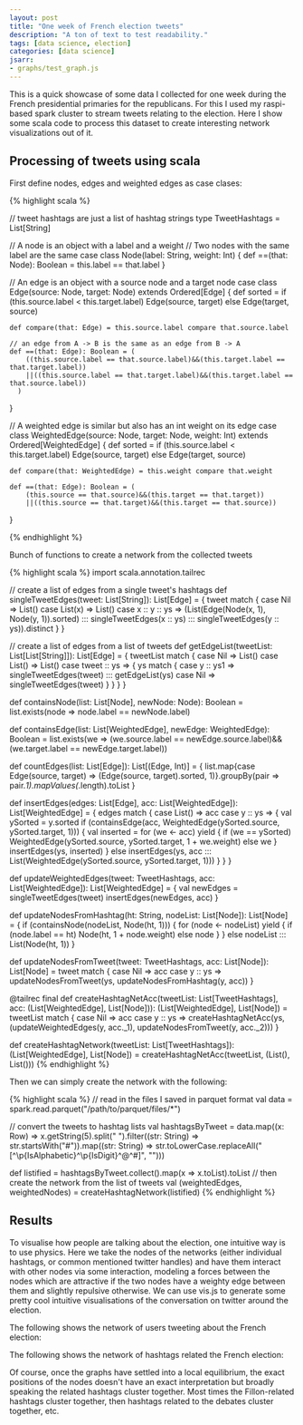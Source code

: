 ```yaml
---
layout: post
title: "One week of French election tweets"
description: "A ton of text to test readability."
tags: [data science, election]
categories: [data science]
jsarr:
- graphs/test_graph.js
---
```


This is a quick showcase of some data I collected for one week during the French presidential primaries for the republicans. For this I used my raspi-based spark cluster to stream tweets relating to the election. Here I show some scala code to process this dataset to create interesting network visualizations out of it.

<!-- more -->

## Processing of tweets using scala

First define nodes, edges and weighted edges as case clases:

{% highlight scala %}

// tweet hashtags are just a list of hashtag strings
type TweetHashtags = List[String]

// A node is an object with a label and a weight
// Two nodes with the same label are the same
case class Node(label: String, weight: Int) {
    def ==(that: Node): Boolean = this.label == that.label
}

// An edge is an object with a source node and a target node
case class Edge(source: Node, target: Node) extends Ordered[Edge] {
    def sorted = if (this.source.label < this.target.label) Edge(source, target) else Edge(target, source)

    def compare(that: Edge) = this.source.label compare that.source.label

    // an edge from A -> B is the same as an edge from B -> A 
    def ==(that: Edge): Boolean = (
        ((this.source.label == that.source.label)&&(this.target.label == that.target.label))
        ||((this.source.label == that.target.label)&&(this.target.label == that.source.label))
      )
}

// A weighted edge is similar but also has an int weight on its edge
case class WeightedEdge(source: Node, target: Node, weight: Int) extends Ordered[WeightedEdge] {
    def sorted = if (this.source.label < this.target.label) Edge(source, target) else Edge(target, source)

    def compare(that: WeightedEdge) = this.weight compare that.weight

    def ==(that: Edge): Boolean = (
        (this.source == that.source)&&(this.target == that.target))
        ||((this.source == that.target)&&(this.target == that.source))
}

{% endhighlight %}

Bunch of functions to create a network from the collected tweets

{% highlight scala %}
import scala.annotation.tailrec

// create a list of edges from a single tweet's hashtags
def singleTweetEdges(tweet: List[String]): List[Edge] = {
    tweet match {
      case Nil => List()
      case List(x) => List()
      case x :: y :: ys => (List(Edge(Node(x, 1), Node(y, 1)).sorted) ::: singleTweetEdges(x :: ys) ::: singleTweetEdges(y :: ys)).distinct
    }
  }

// create a list of edges from a list of tweets 
def getEdgeList(tweetList: List[List[String]]): List[Edge] = {
    tweetList match {
      case Nil => List()
      case List() => List()
      case tweet :: ys => {
        ys match {
          case y :: ys1 => singleTweetEdges(tweet) ::: getEdgeList(ys)
          case Nil => singleTweetEdges(tweet)
        }
      }
    }
  }
  
def containsNode(list: List[Node], newNode: Node): Boolean =
    list.exists(node => node.label == newNode.label)

def containsEdge(list: List[WeightedEdge], newEdge: WeightedEdge): Boolean =
    list.exists(we => (we.source.label == newEdge.source.label)&&(we.target.label == newEdge.target.label))

def countEdges(list: List[Edge]): List[(Edge, Int)] = {
    list.map{case Edge(source, target) => (Edge(source, target).sorted, 1)}.groupBy(pair => pair._1).mapValues(_.length).toList
    }

def insertEdges(edges: List[Edge], acc: List[WeightedEdge]): List[WeightedEdge] = {
    edges match {
      case List() => acc
      case y :: ys => {
        val ySorted = y.sorted
        if (containsEdge(acc, WeightedEdge(ySorted.source, ySorted.target, 1))) {
          val inserted = for (we <- acc) yield {
            if (we == ySorted) WeightedEdge(ySorted.source, ySorted.target, 1 + we.weight)
            else we
        }
          insertEdges(ys, inserted)
        }
        else insertEdges(ys, acc ::: List(WeightedEdge(ySorted.source, ySorted.target, 1)))
      }
    }
    }

def updateWeightedEdges(tweet: TweetHashtags, acc: List[WeightedEdge]): List[WeightedEdge] = {
    val newEdges = singleTweetEdges(tweet)
    insertEdges(newEdges, acc)
    }

def updateNodesFromHashtag(ht: String, nodeList: List[Node]): List[Node] = {
    if (containsNode(nodeList, Node(ht, 1))) {
      for (node <- nodeList) yield {
        if (node.label == ht) Node(ht, 1 + node.weight)
        else node
      }
    }
    else nodeList ::: List(Node(ht, 1))
    }

def updateNodesFromTweet(tweet: TweetHashtags, acc: List[Node]): List[Node] =
    tweet match {
      case Nil => acc
      case y :: ys => updateNodesFromTweet(ys, updateNodesFromHashtag(y, acc))
    }

@tailrec
final def createHashtagNetAcc(tweetList: List[TweetHashtags], acc: (List[WeightedEdge], List[Node])): (List[WeightedEdge], List[Node]) =
    tweetList match {
      case Nil => acc
      case y :: ys => createHashtagNetAcc(ys, (updateWeightedEdges(y, acc._1), updateNodesFromTweet(y, acc._2)))
    }

def createHashtagNetwork(tweetList: List[TweetHashtags]): (List[WeightedEdge], List[Node]) =
    createHashtagNetAcc(tweetList, (List(), List()))
{% endhighlight %}

Then we can simply create the network with the following:

{% highlight scala %}
// read in the files I saved in parquet format
val data = spark.read.parquet("/path/to/parquet/files/*")

// convert the tweets to hashtag lists
val hashtagsByTweet = data.map((x: Row) => x.getString(5).split(" ").filter((str: String) => str.startsWith("#")).map((str: String) => str.toLowerCase.replaceAll("[^\\p{IsAlphabetic}^\\p{IsDigit}^@^#]", "")))

def listified = hashtagsByTweet.collect().map(x => x.toList).toList
// then create the network from the list of tweets
val (weightedEdges, weightedNodes) = createHashtagNetwork(listified)
{% endhighlight %}


## Results

To visualise how people are talking about the election, one intuitive way is to use physics. Here we take the nodes of the networks (either individual hashtags, or common mentioned twitter handles) and have them interact with other nodes via some interaction, modeling a forces between the nodes which are attractive if the two nodes have a weighty edge between them and slightly repulsive otherwise. We can use vis.js to generate some pretty cool intuitive visualisations of the conversation on twitter around the election.

The following shows the network of users tweeting about the French election:

<div id="mynetwork"></div>

The following shows the network of hashtags related the French election:

<div id="hashtag_network"></div>

Of course, once the graphs have settled into a local equilibrium, the exact positions of the nodes doesn't have an exact interpretation but broadly speaking the related hashtags cluster together. Most times the Fillon-related hashtags cluster together, then hashtags related to the debates cluster together, etc. 